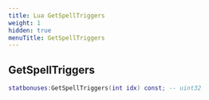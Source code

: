 ```yaml
---
title: Lua GetSpellTriggers
weight: 1
hidden: true
menuTitle: GetSpellTriggers
---
```

## GetSpellTriggers
```lua
statbonuses:GetSpellTriggers(int idx) const; -- uint32
```